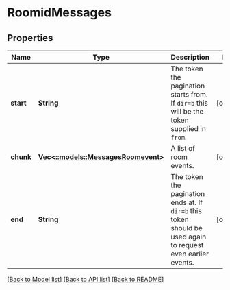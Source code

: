 # RoomidMessages

## Properties

Name | Type | Description | Notes
------------ | ------------- | ------------- | -------------
**start** | **String** | The token the pagination starts from. If ``dir=b`` this will be the token supplied in ``from``. | [optional] 
**chunk** | [**Vec<::models::MessagesRoomevent>**](messages_roomevent.md) | A list of room events. | [optional] 
**end** | **String** | The token the pagination ends at. If ``dir=b`` this token should be used again to request even earlier events. | [optional] 

[[Back to Model list]](../README.md#documentation-for-models) [[Back to API list]](../README.md#documentation-for-api-endpoints) [[Back to README]](../README.md)


